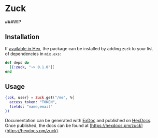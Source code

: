 # Zuck

###WIP

## Installation

If [available in Hex](https://hex.pm/docs/publish), the package can be installed
by adding `zuck` to your list of dependencies in `mix.exs`:

```elixir
def deps do
  [{:zuck, "~> 0.1.0"}]
end
```

## Usage

```elixir
{:ok, user} = Zuck.get("/me", %{
  access_token: "TOKEN",
  fields: "name,email"
})
```

Documentation can be generated with [ExDoc](https://github.com/elixir-lang/ex_doc)
and published on [HexDocs](https://hexdocs.pm). Once published, the docs can
be found at [https://hexdocs.pm/zuck](https://hexdocs.pm/zuck).

